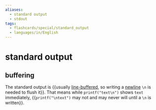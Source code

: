 ```yaml
---
aliases:
  - standard output
  - stdout
tags:
  - flashcards/special/standard_output
  - languages/in/English
---
```


# standard output

## buffering

The standard output is {{usually [line-buffered](../general/data%20buffer.md), so writing a [newline](../general/newline.md) `\n` is needed to flush it}}. That means while `printf("text\n")` shows `text` immediately, {{`printf("\ntext")` may not and may never will until a `\n` is written}}. <!--SR:!2024-09-27,267,330!2024-01-12,70,310-->
